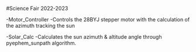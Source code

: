 #Science Fair 2022-2023 

-Motor_Controller
  -Controls the 28BYJ stepper motor with the calculation of the azimuth tracking the sun

-Solar_Calc
  -Calculates the sun azimuth & altitude angle through pyephem_sunpath algorithm. 
  


<!---
ruichengrao/ruichengrao is a ✨ special ✨ repository because its `README.md` (this file) appears on your GitHub profile.
You can click the Preview link to take a look at your changes.
--->
